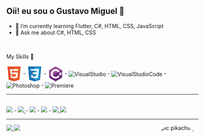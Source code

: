 ## Oii! eu sou o Gustavo Miguel 👋


- 🌱 I’m currently learning Flutter, C#, HTML, CSS, JavaScript
- 💬 Ask me about C#, HTML, CSS
##
 <div style="display: inline_block"><br>
 My Skills 🧠 <br> <br>
  <img align="center" alt="HTML" height="40" width="40" src="https://raw.githubusercontent.com/devicons/devicon/master/icons/html5/html5-original.svg"> -
  <img align="center" alt="CSS" height="40" width="40" src="https://raw.githubusercontent.com/devicons/devicon/master/icons/css3/css3-original.svg"> - 
  <img align="center" alt="Csharp" height="40" width="40" src="https://raw.githubusercontent.com/devicons/devicon/master/icons/csharp/csharp-original.svg"> -
  <img align="center" alt="VisualStudio" height="40" width="40" src="https://cdn.discordapp.com/attachments/879870124813856819/901731917131575346/1200px-Visual_Studio_Code_1.18_icon.svg.png"> -
 <img align="center" alt="VisualStudioCode" height="40" width="40" src="https://cdn.discordapp.com/attachments/879870124813856819/901731942247071824/Visual_Studio_Icon_2019.svg.png"> -
  <img align="center" alt="Photoshop" height="40" width="40" src="https://cdn.discordapp.com/attachments/879870124813856819/901714364699140147/adobe-photoshop_1.png"> -
  <img align="center" alt="Premiere" height="40" width="40" src="https://cdn.discordapp.com/attachments/879870124813856819/901714689816408134/pre-estreia.png">
  
 <hr>

<div> 
  <br>
  <div>
  <a href="https://www.instagram.com/_guuz/" target="_blank"><img src="https://img.shields.io/badge/-Instagram-%23E4405F?style=for-the-badge&logo=instagram&logoColor=white" target="_blank"></a> -
 	<a href="https://www.twitch.tv/guuz_19" target="_blank"><img src="https://img.shields.io/badge/Twitch-9146FF?style=for-the-badge&logo=twitch&logoColor=white" target="_blank">  </a> -
  <a href = "mailto:gustavomiguel012@gmail.com"><img src="https://img.shields.io/badge/-Gmail-%23333?style=for-the-badge&logo=gmail&logoColor=white" target="_blank"></a> -
  <a href="https://www.linkedin.com/in/gustavo-miguel-46456a1b2/" target="_blank"><img src="https://img.shields.io/badge/-LinkedIn-%230077B5?style=for-the-badge&logo=linkedin&logoColor=white" target="_blank"></a> -
    <a href="https://steamcommunity.com/profiles/76561198424430264/"target="_blank"><img src="https://img.shields.io/badge/Steam-000000?style=for-the-badge&logo=steam&logoColor=white"target="_blank">
    <a href="https://open.spotify.com/user/gustavomiguel012?si=56b35bec7b2a4a6c"target="_blank"><img src="https://img.shields.io/badge/Spotify-1ED760?&style=for-the-badge&logo=spotify&logoColor=white"target="_blank">
     <hr>
     <img align="right" alt="pic pikachu gif" height="250" style="border-radius:50px;" src="https://cdn.discordapp.com/attachments/879870124813856819/901702789078593546/579af2d8df43ca612e38b09a103bcde82b7d92aa_hq.gif">
</div>
     
     
</div>
  <a href="https://github.com/gustavofmiguel">
  <img height="180em" src="https://github-readme-stats.vercel.app/api?username=gustavofmiguel&show_icons=true&theme=dark&include_all_commits=true&count_private=true"/>
  <img height="180em" src="https://github-readme-stats.vercel.app/api/top-langs/?username=gustavofmiguel&layout=compact&langs_count=7&theme=dark"/>
</div>
   
   
##

    
